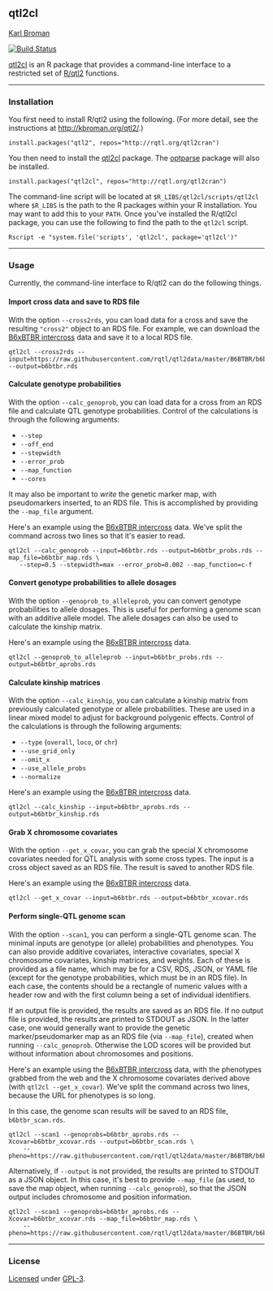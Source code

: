 ## qtl2cl

[Karl Broman](http://kbroman.org)

[![Build Status](https://travis-ci.org/rqtl/qtl2cl.svg?branch=master)](https://travis-ci.org/rqtl/qtl2cl)

[qtl2cl](https://github.com/rqtl/qtl2cl) is an R package that provides
a command-line interface to a restricted set of
[R/qtl2](http://kbroman.org/qtl2) functions.

---

### Installation

You first need to install R/qtl2 using the following. (For more
detail, see the instructions at <http://kbroman.org/qtl2/>.)

    install.packages("qtl2", repos="http://rqtl.org/qtl2cran")

You then need to install the [qtl2cl](https://github.com/rqtl/qtl2cl)
package. The [optparse](https://CRAN.R-project.org/package=optparse) package
will also be installed.

    install.packages("qtl2cl", repos="http://rqtl.org/qtl2cran")

The command-line script will be located at
`$R_LIBS/qtl2cl/scripts/qtl2cl` where `$R_LIBS` is the path to the R
packages within your R installation. You may want to add this to your
`PATH`. Once you've installed the R/qtl2cl package, you can use the following to
find the path to the `qtl2cl` script.

    Rscript -e "system.file('scripts', 'qtl2cl', package='qtl2cl')"

---

### Usage

Currently, the command-line interface to R/qtl2 can do the following
things.

#### Import cross data and save to RDS file

With the option `--cross2rds`, you can load data for a cross and save
the resulting `"cross2"` object to an RDS file. For example, we can
download the
[B6xBTBR intercross](https://github.com/rqtl/qtl2data/blob/master/B6BTBR/ReadMe.md)
data and save it to a local RDS file.

    qtl2cl --cross2rds --input=https://raw.githubusercontent.com/rqtl/qtl2data/master/B6BTBR/b6btbr.zip --output=b6btbr.rds

#### Calculate genotype probabilities

With the option `--calc_genoprob`, you can load data for a cross from
an RDS file and calculate QTL genotype probabilities. Control of the
calculations is through the following arguments:
- `--step`
- `--off_end`
- `--stepwidth`
- `--error_prob`
- `--map_function`
- `--cores`

It may also be important to *write* the genetic marker map, with
pseudomarkers inserted, to an RDS file. This is accomplished by
providing the `--map_file` argument.

Here's an example using the
[B6xBTBR intercross](https://github.com/rqtl/qtl2data/blob/master/B6BTBR/ReadMe.md)
data.  We've split
the command across two lines so that it's easier to read.


    qtl2cl --calc_genoprob --input=b6btbr.rds --output=b6btbr_probs.rds --map_file=b6btbr_map.rds \
       --step=0.5 --stepwidth=max --error_prob=0.002 --map_function=c-f

#### Convert genotype probabilities to allele dosages

With the option `--genoprob_to_alleleprob`, you can convert genotype
probabilities to allele dosages. This is useful for performing a
genome scan with an additive allele model. The allele dosages can also
be used to calculate the kinship matrix.

Here's an example using the
[B6xBTBR intercross](https://github.com/rqtl/qtl2data/blob/master/B6BTBR/ReadMe.md)
data.

    qtl2cl --genoprob_to_alleleprob --input=b6btbr_probs.rds --output=b6btbr_aprobs.rds


#### Calculate kinship matrices

With the option `--calc_kinship`, you can calculate a kinship matrix
from previously calculated genotype or allele probabilities.  These
are used in a linear mixed model to adjust for background polygenic
effects. Control of the calculations is through the following
arguments:
- `--type` (`overall`, `loco`, or `chr`)
- `--use_grid_only`
- `--omit_x`
- `--use_allele_probs`
- `--normalize`

Here's an example using the
[B6xBTBR intercross](https://github.com/rqtl/qtl2data/blob/master/B6BTBR/ReadMe.md)
data.

    qtl2cl --calc_kinship --input=b6btbr_aprobs.rds --output=b6btbr_kinship.rds


#### Grab X chromosome covariates

With the option `--get_x_covar`, you can grab the special X chromosome
covariates needed for QTL analysis with some cross types. The input is
a cross object saved as an RDS file. The result is saved to another
RDS file.

Here's an example using the
[B6xBTBR intercross](https://github.com/rqtl/qtl2data/blob/master/B6BTBR/ReadMe.md)
data.

    qtl2cl --get_x_covar --input=b6btbr.rds --output=b6btbr_xcovar.rds

#### Perform single-QTL genome scan

With the option `--scan1`, you can perform a single-QTL genome scan.
The minimal inputs are genotype (or allele) probabilities and
phenotypes. You can also provide additive covariates, interactive
covariates, special X chromosome covariates, kinship matrices, and
weights. Each of these is provided as a file name, which may be for a CSV,
RDS, JSON, or YAML file (except for the genotype probabilities, which
must be in an RDS file). In each case, the contents should be a
rectangle of numeric values with a header row and with the first
column being a set of individual identifiers.

If an output file is provided, the results are saved as an RDS file.
If no output file is provided, the results are printed to STDOUT as
JSON. In the latter case, one would generally want to provide the
genetic marker/pseudomarker map as an RDS file (via `--map_file`),
created when running `--calc_genoprob`. Otherwise the LOD scores will
be provided but without information about chromosomes and positions.

Here's an example using the
[B6xBTBR intercross](https://github.com/rqtl/qtl2data/blob/master/B6BTBR/ReadMe.md)
data, with the phenotypes grabbed from the web and the X chromosome
covariates derived above (with `qtl2cl --get_x_covar`). We've split
the command across two lines, because the URL for phenotypes is so
long.

In this case, the genome scan results will be saved to an RDS file, `b6btbr_scan.rds`.

    qtl2cl --scan1 --genoprobs=b6btbr_aprobs.rds --Xcovar=b6btbr_xcovar.rds --output=b6btbr_scan.rds \
        --pheno=https://raw.githubusercontent.com/rqtl/qtl2data/master/B6BTBR/b6btbr_pheno.csv

Alternatively, if `--output` is not provided, the results are printed
to STDOUT as a JSON object. In this case, it's best to provide
`--map_file` (as used, to save the map object, when running
`--calc_genoprob`), so that the JSON output includes chromosome and
position information.

    qtl2cl --scan1 --genoprobs=b6btbr_aprobs.rds --Xcovar=b6btbr_xcovar.rds --map_file=b6btbr_map.rds \
        --pheno=https://raw.githubusercontent.com/rqtl/qtl2data/master/B6BTBR/b6btbr_pheno.csv


---

### License

[Licensed](License.md) under [GPL-3](https://www.r-project.org/Licenses/GPL-3).

